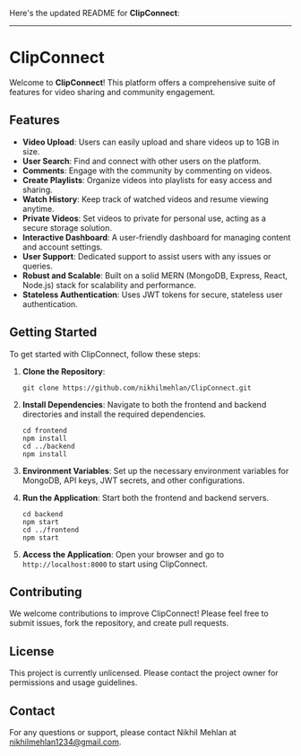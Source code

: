 Here's the updated README for **ClipConnect**:

---

# ClipConnect

Welcome to **ClipConnect**! This platform offers a comprehensive suite of features for video sharing and community engagement.

## Features

- **Video Upload**: Users can easily upload and share videos up to 1GB in size.
- **User Search**: Find and connect with other users on the platform.
- **Comments**: Engage with the community by commenting on videos.
- **Create Playlists**: Organize videos into playlists for easy access and sharing.
- **Watch History**: Keep track of watched videos and resume viewing anytime.
- **Private Videos**: Set videos to private for personal use, acting as a secure storage solution.
- **Interactive Dashboard**: A user-friendly dashboard for managing content and account settings.
- **User Support**: Dedicated support to assist users with any issues or queries.
- **Robust and Scalable**: Built on a solid MERN (MongoDB, Express, React, Node.js) stack for scalability and performance.
- **Stateless Authentication**: Uses JWT tokens for secure, stateless user authentication.

## Getting Started

To get started with ClipConnect, follow these steps:

1. **Clone the Repository**:
   ```
   git clone https://github.com/nikhilmehlan/ClipConnect.git
   ```

2. **Install Dependencies**:
   Navigate to both the frontend and backend directories and install the required dependencies.
   ```
   cd frontend
   npm install
   cd ../backend
   npm install
   ```

3. **Environment Variables**:
   Set up the necessary environment variables for MongoDB, API keys, JWT secrets, and other configurations.

4. **Run the Application**:
   Start both the frontend and backend servers.
   ```
   cd backend
   npm start
   cd ../frontend
   npm start
   ```

5. **Access the Application**:
   Open your browser and go to `http://localhost:8000` to start using ClipConnect.

## Contributing

We welcome contributions to improve ClipConnect! Please feel free to submit issues, fork the repository, and create pull requests.

## License

This project is currently unlicensed. Please contact the project owner for permissions and usage guidelines.

## Contact

For any questions or support, please contact Nikhil Mehlan at nikhilmehlan1234@gmail.com.
